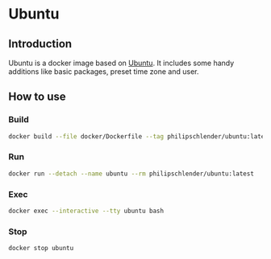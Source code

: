 # Ubuntu

## Introduction

Ubuntu is a docker image based on [Ubuntu](https://ubuntu.com/). It includes some handy additions like basic packages, preset time zone and user.

## How to use

### Build

```bash
docker build --file docker/Dockerfile --tag philipschlender/ubuntu:latest .
```

### Run

```bash
docker run --detach --name ubuntu --rm philipschlender/ubuntu:latest
```

### Exec

```bash
docker exec --interactive --tty ubuntu bash
```

### Stop

```bash
docker stop ubuntu
```
